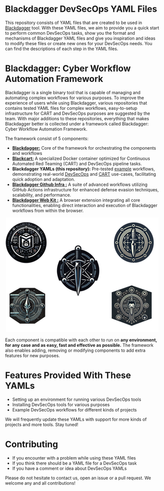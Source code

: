 # Blackdagger DevSecOps YAML Files
This repository consists of YAML files that are created to be used in [Blackdagger](https://github.com/ErdemOzgen/blackdagger) tool.
With these YAML files, we aim to provide you a quick start to perform common DevSecOps tasks, show you the format and mechanisms of Blackdagger YAML files and give you inspiration and ideas to modify these files or create new ones for your DevSecOps needs. You can find the descriptions of each step in the YAML files. 


# Blackdagger: Cyber Workflow Automation Framework
Blackdagger is a single binary tool that is capable of managing and automating complex workflows for various purposes. To improve the experience of users while using Blackdagger, various repositories that contains tested YAML files for complex workflows, easy-to-setup infrastructure for CART and DevSecOps purposes are suggested by the team. With major additions to these repositories, everything that makes Blackdagger better is collected under a framework called Blackdagger: Cyber Workflow Automation Framework.

The framework consist of 5 components:

- [**Blackdagger:**](https://github.com/ErdemOzgen/blackdagger) Core of the framework for orchestrating the components and workflows
- [**Blackcart:**](https://github.com/ErdemOzgen/blackcart) A specialized Docker container optimized for Continuous Automated Red Teaming (CART) and DevSecOps pipeline tasks.
- **Blackdagger YAMLs (this repository):** Pre-tested [example](https://github.com/ErdemOzgen/blackdagger-default) workflows, demonstrating real-world [DevSecOps](https://github.com/ErdemOzgen/blackdagger-devsecops) and [CART](https://github.com/ErdemOzgen/blackdagger-cart) use-cases, facilitating quick adoption and adaptation.
- [**Blackdagger Github Infra :**](https://github.com/ErdemOzgen/blackdagger-github-infra) A suite of advanced workflows utilizing GitHub Actions infrastructure for enhanced defense evasion techniques, scalability, and performance.
- [**Blackdagger Web Kit :**](https://github.com/ErdemOzgen/blackdagger-web-kit) A browser extension integrating all core functionalities, enabling direct interaction and execution of Blackdagger workflows from within the browser.

<p align="center">
  <img src="https://github.com/ErdemOzgen/blackdagger/blob/main/assets/images/framework_diagram.png" width="500" alt="framework-diagram">
</p>

Each component is compatible with each other to run on **any environment, for any case and as easy, fast and effective as possible.** The framework also enables adding, removing or modifying components to add extra features for new purposes.


# Features Provided With These YAMLs
- Setting up an environment for running various DevSecOps tools
- Installing DevSecOps tools for various purposes
- Example DevSecOps workflows for different kinds of projects

We will frequently update these YAMLs with support for more kinds of projects and more tools. Stay tuned!

# Contributing
- If you encounter with a problem while using these YAML files
- If you think there should be a YAML file for a DevSecOps task
- If you have a comment or idea about DevSecOps YAMLs

Please do not hesitate to contact us, open an issue or a pull request. We welcome any and all contributions!



